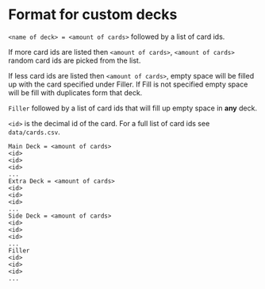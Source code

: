 # Format for custom decks

``<name of deck> = <amount of cards>`` followed by a list of card ids.

If more card ids are listed then ``<amount of cards>``,  ``<amount of cards>`` random card ids are picked from the list.

If less card ids are listed then ``<amount of cards>``, empty space will be filled up with the card specified under Filler.
If Fill is not specified empty space will be fill with duplicates form that deck.

``Filler``
followed by a list of card ids that will fill up empty space in **any** deck.

``<id>`` is the decimal id of the card.
For a full list of card ids see ``data/cards.csv``. 

```
Main Deck = <amount of cards>
<id>
<id>
<id>
...
Extra Deck = <amount of cards>
<id>
<id>
<id>
...
Side Deck = <amount of cards>
<id>
<id>
<id>
...
Filler 
<id>
<id>
<id>
...
```

